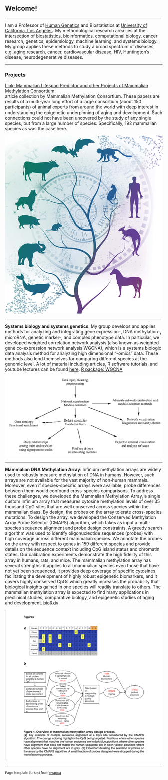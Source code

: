 ## Welcome!

---

I am a Professor of [Human Genetics](https://medschool.ucla.edu/human-genetics) and Biostatistics at [University of California, Los Angeles](https://www.ucla.edu). My methodological research area lies at the intersection of biostatistics, bioinformatics, computational biology, cancer research, genetics, epidemiology, machine learning, and systems biology. My group applies these methods to study a broad spectrum of diseases, e.g. aging research, cancer, cardiovascular disease, HIV, Huntington’s disease, neurodegenerative diseases.

---

### Projects

[Link: Mammalian Lifespan Predictor and other Projects of Mammalian Methylation Consortium](/projects/maxlifespan/summary.md):    
article collection by Mammalian Methylation Consortium. These papers are results of a multi-year long effort of a large consortium (about 150 participants) of animal experts from around the world with deep interest in understanding the epigenetic underpinning of aging and development. Such connections could not have been uncovered by the study of any single species, but from a large number of species. Specifically, 192 mammalian species as was the case here.

<img src="images/mammal_predictors.jpg?raw=true"/>

---

**Systems biology and systems genetics**: My group develops and applies methods for analyzing and integrating gene expression-, DNA methylation-, microRNA, genetic marker-, and complex phenotype data. In particular, we developed weighted correlation network analysis (also known as weighted gene co-expression network analysis WGCNA), which is a systems biologic data analysis method for analyzing high dimensional “-omics” data. These methods also lend themselves for comparing different species at the genomic level. A lot of material including articles, R software tutorials, and youtube lectures can be found [here](https://horvath.genetics.ucla.edu/CoexpressionNetwork/). [R package: WGCNA](/https://horvath.genetics.ucla.edu/html/CoexpressionNetwork/Rpackages/WGCNA/Tutorials/) 

<img src="images/wgcna.png?raw=true"/>

---

**Mammalian DNA Methylation Array**: Infinium methylation arrays are widely used to robustly measure methylation of DNA in humans. However, such arrays are not available for the vast majority of non-human mammals. Moreover, even if species-specific arrays were available, probe differences between them would confound cross-species comparisons. To address these challenges, we developed the Mammalian Methylation Array, a single custom Infinium array that measures cytosine methylation levels of over 35 thousand CpG sites that are well conserved across species within the mammalian class. By design, the probes on the array tolerate cross-species mutations. To design the array, we developed the Conserved Methylation Array Probe Selector (CMAPS) algorithm, which takes as input a multi-species sequence alignment and probe design constraints. A greedy search algorithm was used to identify oligonucleotide sequences (probes) with high coverage across different mammalian species. We annotate the probes on the array with respect to genes in 159 different species and provide details on the sequence context including CpG island status and chromatin states. Our calibration experiments demonstrate the high fidelity of this array in humans, rats, and mice. The mammalian methylation array has several strengths: it applies to all mammalian species even those that have not yet been sequenced, it provides deep coverage of specific cytosines facilitating the development of highly robust epigenetic biomarkers, and it covers highly conserved CpGs which greatly increases the probability that biological insights gained in one species will readily translate to others. The mammalian methylation array is expected to find many applications in preclinical studies, comparative biology, and epigenetic studies of aging and development. [bioRxiv](https://doi.org/10.1101/2021.01.07.425637)

<img src="images/chip_paper.png?raw=true"/>

---

<p style="font-size:11px">Page template forked from <a href="https://github.com/evanca/quick-portfolio">evanca</a></p>
<!-- Remove above link if you don't want to attribute -->
